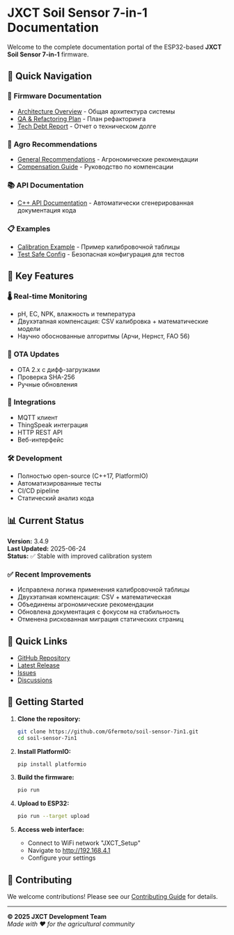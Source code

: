 # JXCT Soil Sensor 7-in-1 Documentation

Welcome to the complete documentation portal of the ESP32-based **JXCT Soil Sensor 7-in-1** firmware.

## 📖 Quick Navigation

### 🔧 **Firmware Documentation**
- [Architecture Overview](dev/ARCH_OVERALL.md) - Общая архитектура системы
- [QA & Refactoring Plan](dev/QA_REFACTORING_PLAN_2025H2.md) - План рефакторинга
- [Tech Debt Report](dev/TECH_DEBT_REPORT_2025-06.md) - Отчет о техническом долге

### 🌱 **Agro Recommendations**
- [General Recommendations](manuals/AGRO_RECOMMENDATIONS.md) - Агрономические рекомендации
- [Compensation Guide](manuals/COMPENSATION_GUIDE.md) - Руководство по компенсации

### 📚 **API Documentation**
- [C++ API Documentation](html/index.html) - Автоматически сгенерированная документация кода

### 📋 **Examples**
- [Calibration Example](examples/calibration_example.csv) - Пример калибровочной таблицы
- [Test Safe Config](examples/test_safe_config.json) - Безопасная конфигурация для тестов

## 🚀 **Key Features**

### 🌡️ **Real-time Monitoring**
- pH, EC, NPK, влажность и температура
- Двухэтапная компенсация: CSV калибровка + математические модели
- Научно обоснованные алгоритмы (Арчи, Нернст, FAO 56)

### 🔄 **OTA Updates**
- OTA 2.x с дифф-загрузками
- Проверка SHA-256
- Ручные обновления

### 📡 **Integrations**
- MQTT клиент
- ThingSpeak интеграция
- HTTP REST API
- Веб-интерфейс

### 🛠️ **Development**
- Полностью open-source (C++17, PlatformIO)
- Автоматизированные тесты
- CI/CD pipeline
- Статический анализ кода

## 📊 **Current Status**

**Version:** 3.4.9  
**Last Updated:** 2025-06-24  
**Status:** ✅ Stable with improved calibration system

### ✅ **Recent Improvements**
- Исправлена логика применения калибровочной таблицы
- Двухэтапная компенсация: CSV + математическая
- Объединены агрономические рекомендации
- Обновлена документация с фокусом на стабильность
- Отменена рискованная миграция статических страниц

## 🔗 **Quick Links**

- [GitHub Repository](https://github.com/Gfermoto/soil-sensor-7in1)
- [Latest Release](https://github.com/Gfermoto/soil-sensor-7in1/releases/latest)
- [Issues](https://github.com/Gfermoto/soil-sensor-7in1/issues)
- [Discussions](https://github.com/Gfermoto/soil-sensor-7in1/discussions)

## 📝 **Getting Started**

1. **Clone the repository:**
   ```bash
   git clone https://github.com/Gfermoto/soil-sensor-7in1.git
   cd soil-sensor-7in1
   ```

2. **Install PlatformIO:**
   ```bash
   pip install platformio
   ```

3. **Build the firmware:**
   ```bash
   pio run
   ```

4. **Upload to ESP32:**
   ```bash
   pio run --target upload
   ```

5. **Access web interface:**
   - Connect to WiFi network "JXCT_Setup"
   - Navigate to http://192.168.4.1
   - Configure your settings

## 🤝 **Contributing**

We welcome contributions! Please see our [Contributing Guide](CONTRIBUTING_DOCS.md) for details.

---

**© 2025 JXCT Development Team**  
*Made with ❤️ for the agricultural community* 